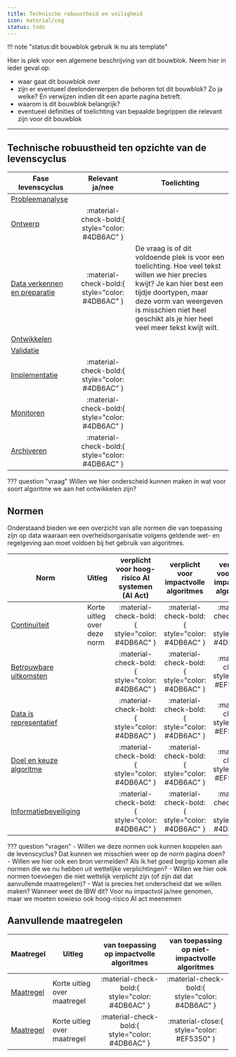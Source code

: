```yaml
---
title: Technische robuustheid en veiligheid
icon: material/cog
status: todo
---
```


!!! note "status:dit bouwblok gebruik ik nu als template"

Hier is plek voor een algemene beschrijving van dit bouwblok. Neem hier in ieder geval op:

- waar gaat dit bouwblok over
- zijn er eventueel deelonderwerpen die behoren tot dit bouwblok? Zo ja welke? En verwijzen indien dit een aparte pagina betreft.
- waarom is dit bouwblok belangrijk?
- eventueel definities of toelichting van bepaalde begrippen die relevant zijn voor dit bouwblok

--- 

## Technische robuustheid ten opzichte van de levenscyclus

| **Fase levenscyclus**                                                                            |               **Relevant ja/nee**               | **Toelichting**                                                                                                                                                                                                                                          |
|--------------------------------------------------------------------------------------------------|:-----------------------------------------------:|----------------------------------------------------------------------------------------------------------------------------------------------------------------------------------------------------------------------------------------------------------|
| [Probleemanalyse](../../levenscyclus/probleemanalyse.md)                                         |                                                 |                                                                                                                                                                                                                                                          |
| [Ontwerp](../../levenscyclus/ontwerp.md)                                                         | :material-check-bold:{ style="color: #4DB6AC" } |                                                                                                                                                                                                                                                          |
| [Data verkennen en preparatie](../../levenscyclus/data%20verkenning%20en%20data%20preparatie.md) | :material-check-bold:{ style="color: #4DB6AC" } | De vraag is of dit voldoende plek is voor een toelichting. Hoe veel tekst willen we hier precies kwijt? Je kan hier best een tijdje doortypen, maar deze vorm van weergeven is misschien niet heel geschikt als je hier heel veel meer tekst kwijt wilt. |
| [Ontwikkelen](../../levenscyclus/ontwikkelen.md)                                                 |                                                 |                                                                                                                                                                                                                                                          |
| [Validatie](../../levenscyclus/validatie.md)                                                     |                                                 |                                                                                                                                                                                                                                                          |
| [Implementatie](../../levenscyclus/implementatie.md)                                             | :material-check-bold:{ style="color: #4DB6AC" } |                                                                                                                                                                                                                                                          |
| [Monitoren](../../levenscyclus/monitoren.md)                                                     | :material-check-bold:{ style="color: #4DB6AC" } |                                                                                                                                                                                                                                                          |
| [Archiveren](../../levenscyclus/archiveren.md)                                                   | :material-check-bold:{ style="color: #4DB6AC" } |                                                                                                                                                                                                                                                          |


??? question "vraag"
    Willen we hier onderscheid kunnen maken in wat voor soort algoritme we aan het ontwikkelen zijn?

## Normen

Onderstaand bieden we een overzicht van alle normen die van toepassing zijn op data waaraan een overheidsorganisatie volgens geldende wet- en regelgeving aan moet voldoen bij het gebruik van algoritmes.

| **Norm**                                                                                                                      | **Uitleg**                  | **verplicht voor hoog-risico AI systemen (AI Act)** |    **verplicht voor impactvolle algoritmes**    | **verplicht voor niet-impactvolle algoritmes**  |
|-------------------------------------------------------------------------------------------------------------------------------|-----------------------------|:---------------------------------------------------:|:-----------------------------------------------:|:-----------------------------------------------:|
| [Continuïteit](../../vereisten/technische%20robuustheid%20en%20veiligheid/Algoritme%20continuïteit.md)                        | Korte uitleg over deze norm |   :material-check-bold:{ style="color: #4DB6AC" }   | :material-check-bold:{ style="color: #4DB6AC" } | :material-check-bold:{ style="color: #4DB6AC" } |
| [Betrouwbare uitkomsten](../../vereistenn/technische%20robuustheid%20en%20veiligheid/Betrouwbare%20algoritme%20uitkomsten.md) |                             |   :material-check-bold:{ style="color: #4DB6AC" }   | :material-check-bold:{ style="color: #4DB6AC" } |   :material-close:{ style="color: #EF5350" }    |
| [Data is representatief](../../veristen/technische%20robuustheid%20en%20veiligheid/Data%20is%20representatief.md)             |                             |   :material-check-bold:{ style="color: #4DB6AC" }   | :material-check-bold:{ style="color: #4DB6AC" } |   :material-close:{ style="color: #EF5350" }    |
| [Doel en keuze algoritme](../../veriesten/technische%20robuustheid%20en%20veiligheid/Doel%20en%20keuze%20algoritme.md)        |                             |   :material-check-bold:{ style="color: #4DB6AC" }   | :material-check-bold:{ style="color: #4DB6AC" } |   :material-close:{ style="color: #EF5350" }    |
| [Informatiebeveiliging](../../vereisten/technische%20robuustheid%20en%20veiligheid/Informatiebeveiliging.md)                  |                             |   :material-check-bold:{ style="color: #4DB6AC" }   | :material-check-bold:{ style="color: #4DB6AC" } | :material-check-bold:{ style="color: #4DB6AC" } |

??? question "vragen"
    - Willen we deze normen ook kunnen koppelen aan de levenscyclus? Dat kunnen we misschien weer op de norm pagina doen?
    - Willen we hier ook een bron vermelden? Als ik het goed begrijp komen alle normen die we nu hebben uit wettelijke verplichtingen?
    - Willen we hier ook normen toevoegen die niet wettelijk verplicht zijn (of zijn dat dat aanvullende maatregelen)?
    - Wat is precies het onderscheid dat we willen maken? Wanneer weet de IBW dit? Voor nu impactvol ja/nee genomen, maar we moeten sowieso ook hoog-risico AI act meenemen

## Aanvullende maatregelen

| **Maatregel**  | **Uitleg**                  |  **van toepassing op impactvolle algoritmes**   | **van toepassing op niet-impactvolle algoritmes** |
|----------------|-----------------------------|:-----------------------------------------------:|:-------------------------------------------------:|
| [Maatregel](#) | Korte uitleg over maatregel | :material-check-bold:{ style="color: #4DB6AC" } |  :material-check-bold:{ style="color: #4DB6AC" }  |
| [Maatregel](#) | Korte uitleg over maatregel | :material-check-bold:{ style="color: #4DB6AC" } |    :material-close:{ style="color: #EF5350" }     |
